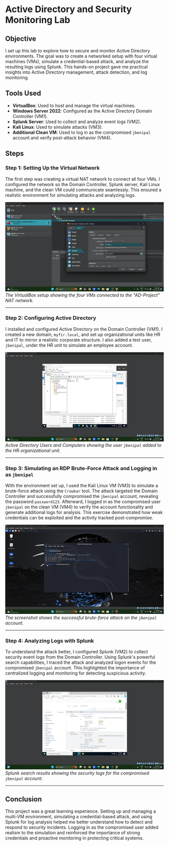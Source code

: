 # Active Directory and Security Monitoring Lab

## Objective
I set up this lab to explore how to secure and monitor Active Directory environments. The goal was to create a networked setup with four virtual machines (VMs), simulate a credential-based attack, and analyze the resulting logs using Splunk. This hands-on project gave me practical insights into Active Directory management, attack detection, and log monitoring.

## Tools Used
- **VirtualBox**: Used to host and manage the virtual machines.
- **Windows Server 2022**: Configured as the Active Directory Domain Controller (VM1).
- **Splunk Server**: Used to collect and analyze event logs (VM2).
- **Kali Linux**: Used to simulate attacks (VM3).
- **Additional Clean VM**: Used to log in as the compromised `jbenipal` account and verify post-attack behavior (VM4).

## Steps

### Step 1: Setting Up the Virtual Network
The first step was creating a virtual NAT network to connect all four VMs. I configured the network so the Domain Controller, Splunk server, Kali Linux machine, and the clean VM could communicate seamlessly. This ensured a realistic environment for simulating attacks and analyzing logs.

![VMS Network](4-vms-within-the-same-network.png)  
*The VirtualBox setup showing the four VMs connected to the "AD-Project" NAT network.*

---

### Step 2: Configuring Active Directory
I installed and configured Active Directory on the Domain Controller (VM1). I created a new domain, `myfir.local`, and set up organizational units like HR and IT to mirror a realistic corporate structure. I also added a test user, `jbenipal`, under the HR unit to simulate an employee account.

![AD User Management](jagraj-benipal-in-ad.png)  
*Active Directory Users and Computers showing the user `jbenipal` added to the HR organizational unit.*

---

### Step 3: Simulating an RDP Brute-Force Attack and Logging in as `jbenipal`
With the environment set up, I used the Kali Linux VM (VM3) to simulate a brute-force attack using the `Crowbar` tool. The attack targeted the Domain Controller and successfully compromised the `jbenipal` account, revealing the password `password123`. Afterward, I logged in as the compromised user `jbenipal` on the clean VM (VM4) to verify the account functionality and generate additional logs for analysis. This exercise demonstrated how weak credentials can be exploited and the activity tracked post-compromise.

![RDP Attack Simulation](kali-linux-jbenipal-credentials-hacked.png)  
*The screenshot shows the successful brute-force attack on the `jbenipal` account.*

---

### Step 4: Analyzing Logs with Splunk
To understand the attack better, I configured Splunk (VM2) to collect security event logs from the Domain Controller. Using Splunk's powerful search capabilities, I traced the attack and analyzed logon events for the compromised `jbenipal` account. This highlighted the importance of centralized logging and monitoring for detecting suspicious activity.

![Splunk Log Analysis](splunk-shows-search-results.png)  
*Splunk search results showing the security logs for the compromised `jbenipal` account.*

---

## Conclusion
This project was a great learning experience. Setting up and managing a multi-VM environment, simulating a credential-based attack, and using Splunk for log analysis helped me better understand how to detect and respond to security incidents. Logging in as the compromised user added realism to the simulation and reinforced the importance of strong credentials and proactive monitoring in protecting critical systems.

